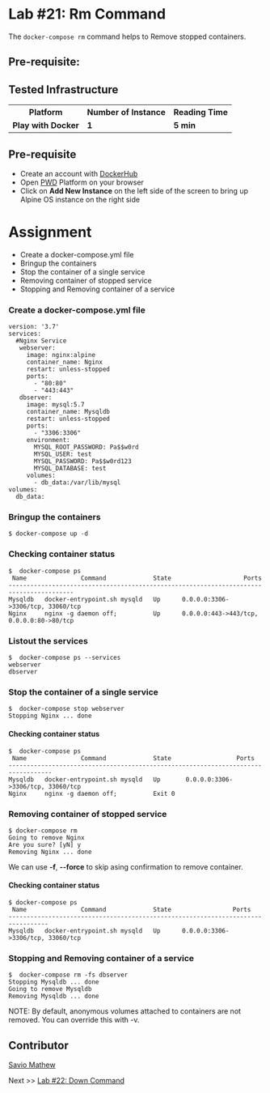 # Lab #21: Rm Command
The `docker-compose rm` command helps to Remove stopped containers.

## Pre-requisite:

## Tested Infrastructure

<table class="tg">
  <tr>
    <th class="tg-yw4l"><b>Platform</b></th>
    <th class="tg-yw4l"><b>Number of Instance</b></th>
    <th class="tg-yw4l"><b>Reading Time</b></th>
    
  </tr>
  <tr>
    <td class="tg-yw4l"><b> Play with Docker</b></td>
    <td class="tg-yw4l"><b>1</b></td>
    <td class="tg-yw4l"><b>5 min</b></td>
    
  </tr>
  
</table>

## Pre-requisite

- Create an account with [DockerHub](https://hub.docker.com)
- Open [PWD](https://labs.play-with-docker.com/) Platform on your browser 
- Click on **Add New Instance** on the left side of the screen to bring up Alpine OS instance on the right side

# Assignment
- Create a docker-compose.yml file
- Bringup the containers
- Stop the container of a single service
- Removing container of stopped service
- Stopping and Removing container of a service

### Create a docker-compose.yml file
```
version: '3.7'
services:
  #Nginx Service
   webserver:
     image: nginx:alpine
     container_name: Nginx
     restart: unless-stopped
     ports:
       - "80:80"
       - "443:443"
   dbserver:
     image: mysql:5.7
     container_name: Mysqldb
     restart: unless-stopped
     ports:
       - "3306:3306"
     environment:
       MYSQL_ROOT_PASSWORD: Pa$$w0rd
       MYSQL_USER: test
       MYSQL_PASSWORD: Pa$$w0rd123
       MYSQL_DATABASE: test 
     volumes:
       - db_data:/var/lib/mysql
volumes:
  db_data:
```

### Bringup the containers
```
$ docker-compose up -d
```

### Checking container status
```
$  docker-compose ps
 Name               Command             State                    Ports                  
----------------------------------------------------------------------------------------
Mysqldb   docker-entrypoint.sh mysqld   Up      0.0.0.0:3306->3306/tcp, 33060/tcp       
Nginx     nginx -g daemon off;          Up      0.0.0.0:443->443/tcp, 0.0.0.0:80->80/tcp
```

### Listout the services
```
$  docker-compose ps --services
webserver
dbserver
```

### Stop the container of a single service
```
$  docker-compose stop webserver
Stopping Nginx ... done
```
#### Checking container status
```
$  docker-compose ps
 Name               Command             State                  Ports              
----------------------------------------------------------------------------------
Mysqldb   docker-entrypoint.sh mysqld   Up       0.0.0.0:3306->3306/tcp, 33060/tcp
Nginx     nginx -g daemon off;          Exit 0                               
```

### Removing container of stopped service
```
$ docker-compose rm
Going to remove Nginx
Are you sure? [yN] y
Removing Nginx ... done
```
We can use <b>-f</b>, <b>--force</b> to skip asing confirmation to remove container.

#### Checking container status
```
$ docker-compose ps
 Name               Command             State                 Ports              
---------------------------------------------------------------------------------
Mysqldb   docker-entrypoint.sh mysqld   Up      0.0.0.0:3306->3306/tcp, 33060/tcp
```
### Stopping and Removing container of a service
```
$  docker-compose rm -fs dbserver
Stopping Mysqldb ... done
Going to remove Mysqldb
Removing Mysqldb ... done
```

NOTE: By default, anonymous volumes attached to containers are not removed. You can override this with -v.

## Contributor
[Savio Mathew](https://www.linkedin.com/in/saviovettoor)

Next >> [Lab #22: Down Command](http://dockerlabs.nholuongut.com/intermediate/workshop/DockerCompose/down_command.html)
